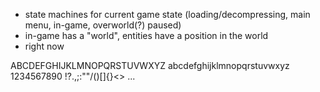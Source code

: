 - state machines for current game state (loading/decompressing, main menu, in-game, overworld(?) paused)
- in-game has a "world", entities have a position in the world
- right now            


ABCDEFGHIJKLMNOPQRSTUVWXYZ
abcdefghijklmnopqrstuvwxyz
1234567890
!?.,;:""/\()[]{}<>
...